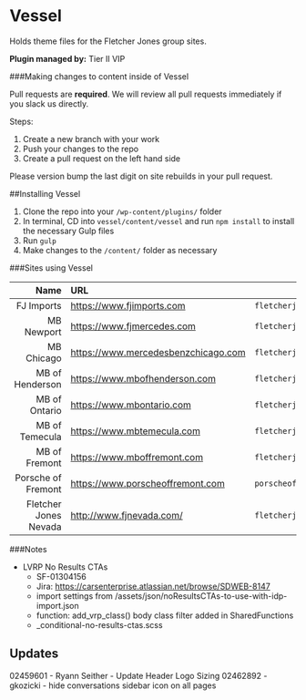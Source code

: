 # Vessel 

Holds theme files for the Fletcher Jones group sites.

**Plugin managed by:** Tier II VIP

###Making changes to content inside of Vessel

Pull requests are **required**. We will review all pull requests immediately if you slack us directly.

Steps:

1) Create a new branch with your work
2) Push your changes to the repo
3) Create a pull request on the left hand side

Please version bump the last digit on site rebuilds in your pull request.

##Installing Vessel

1) Clone the repo into your `/wp-content/plugins/` folder
2) In terminal, CD into `vessel/content/vessel` and run `npm install` to install the necessary Gulp files
3) Run `gulp`
4) Make changes to the `/content/` folder as necessary 


###Sites using Vessel

| Name | URL | slug |
| ---: | :--- | --- |
| FJ Imports | https://www.fjimports.com | `fletcherjonesimports` |
| MB Newport | https://www.fjmercedes.com | `fletcherjonesmbnewport` |
| MB Chicago | https://www.mercedesbenzchicago.com | `fletcherjonesmercedesbenzchicago` |
| MB of Henderson | https://www.mbofhenderson.com | `fletcherjonesmercedesbenzofhenderson` |
| MB of Ontario | https://www.mbontario.com | `fletcherjonesmercedesbenzontario` |
| MB of Temecula | https://www.mbtemecula.com | `fletcherjonesmercedesbenztemecula` |
| MB of Fremont | https://www.mboffremont.com | `fletcherjonesmotorcarsoffremont` | 
| Porsche of Fremont | https://www.porscheoffremont.com | `porscheoffremont` |
| Fletcher Jones Nevada | http://www.fjnevada.com/ | `fletcherjonesnevada` |


###Notes

- LVRP No Results CTAs
	- SF-01304156
	- Jira: https://carsenterprise.atlassian.net/browse/SDWEB-8147
	- import settings from /assets/json/noResultsCTAs-to-use-with-idp-import.json
	- function: add_vrp_class() body class filter added in SharedFunctions 
	- _conditional-no-results-ctas.scss


## Updates
02459601 - Ryann Seither - Update Header Logo Sizing
02462892 - gkozicki - hide conversations sidebar icon on all pages